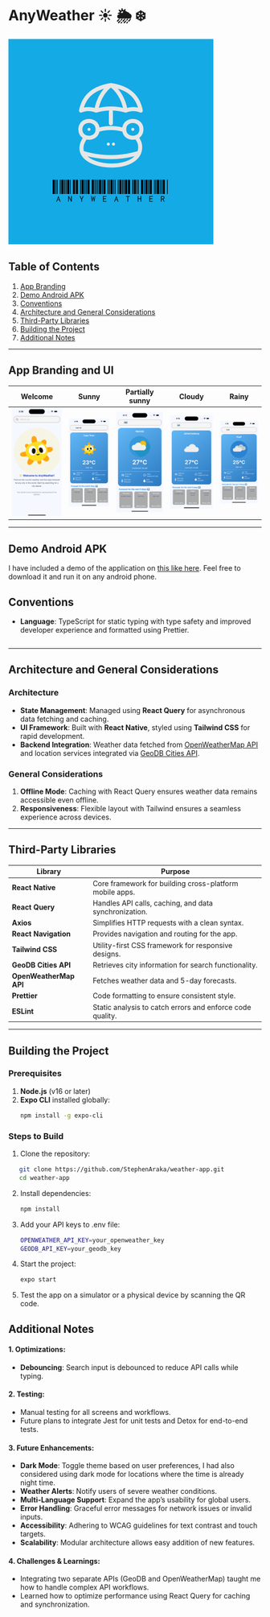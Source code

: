 # AnyWeather ☀️ 🌦️ ❄️

<img src="./assets/images/icon.png" >


## Table of Contents  
1. [App Branding](#app-branding-and-ui) 
2. [Demo Android APK](#demo-android-apk) 
3. [Conventions](#conventions)  
4. [Architecture and General Considerations](#architecture-and-general-considerations)  
5. [Third-Party Libraries](#third-party-libraries)  
6. [Building the Project](#building-the-project)  
7. [Additional Notes](#additional-notes)  

---

## App Branding and UI


| Welcome | Sunny | Partially sunny | Cloudy | Rainy |
|-|-|-|-|-|
| <img src="./assets/screenshots/welcome.png"  > | <img src="./assets/screenshots/01.png"  > | <img src="./assets/screenshots/02.png"  > | <img src="./assets/screenshots/03.png"  > | <img src="./assets/screenshots/04.png"  > |
---

## Demo Android APK
I have included a demo of the application on [this like here](https://drive.google.com/file/d/1Neg5g2G_CRgInqmPXylZOckpvj2CJJn8/view?usp=drive_link). Feel free to download it and run it on any android phone.

## Conventions  
- **Language**: TypeScript for static typing with type safety and improved developer experience and formatted using Prettier. 
    ```  

---

## Architecture and General Considerations  

### Architecture  
- **State Management**: Managed using **React Query** for asynchronous data fetching and caching.  
- **UI Framework**: Built with **React Native**, styled using **Tailwind CSS** for rapid development.  
- **Backend Integration**: Weather data fetched from [OpenWeatherMap API](https://openweathermap.org/) and location services integrated via [GeoDB Cities API](https://rapidapi.com/wirefreethought/api/geodb-cities).  

### General Considerations  
1. **Offline Mode**: Caching with React Query ensures weather data remains accessible even offline.  
2. **Responsiveness**: Flexible layout with Tailwind ensures a seamless experience across devices. 

---

## Third-Party Libraries  

| Library                | Purpose                                                                 |
|-------------------------|-------------------------------------------------------------------------|
| **React Native**        | Core framework for building cross-platform mobile apps.               |
| **React Query**         | Handles API calls, caching, and data synchronization.                 |
| **Axios**               | Simplifies HTTP requests with a clean syntax.                         |
| **React Navigation**    | Provides navigation and routing for the app.                         |
| **Tailwind CSS**        | Utility-first CSS framework for responsive designs.                   |
| **GeoDB Cities API**    | Retrieves city information for search functionality.                  |
| **OpenWeatherMap API**  | Fetches weather data and 5-day forecasts.                             |
| **Prettier**            | Code formatting to ensure consistent style.                          |
| **ESLint**              | Static analysis to catch errors and enforce code quality.             |

---

## Building the Project  

### Prerequisites  
1. **Node.js** (v16 or later)  
2. **Expo CLI** installed globally:  
   ```bash
   npm install -g expo-cli


### Steps to Build  
1. Clone the repository:
```bash
   git clone https://github.com/StephenAraka/weather-app.git
   cd weather-app
```

2. Install dependencies:
   ```bash
   npm install
   ```

3. Add your API keys to .env file:
   ```bash
   OPENWEATHER_API_KEY=your_openweather_key
   GEODB_API_KEY=your_geodb_key
   ```

4. Start the project:
   ```bash
   expo start
   ```
5. Test the app on a simulator or a physical device by scanning the QR code.


## Additional Notes
#### 1. Optimizations:

- **Debouncing**: Search input is debounced to reduce API calls while typing.

#### 2. Testing:
   - Manual testing for all screens and workflows.
   - Future plans to integrate Jest for unit tests and Detox for end-to-end tests.

#### 3. Future Enhancements:

- **Dark Mode**: Toggle theme based on user preferences, I had also considered using dark mode for locations where the time is already night time.
- **Weather Alerts**: Notify users of severe weather conditions.
- **Multi-Language Support**: Expand the app’s usability for global users.
- **Error Handling**: Graceful error messages for network issues or invalid inputs.
- **Accessibility**: Adhering to WCAG guidelines for text contrast and touch targets.
- **Scalability**: Modular architecture allows easy addition of new features.

#### 4. Challenges & Learnings:

- Integrating two separate APIs (GeoDB and OpenWeatherMap) taught me how to handle complex API workflows.
- Learned how to optimize performance using React Query for caching and synchronization.

